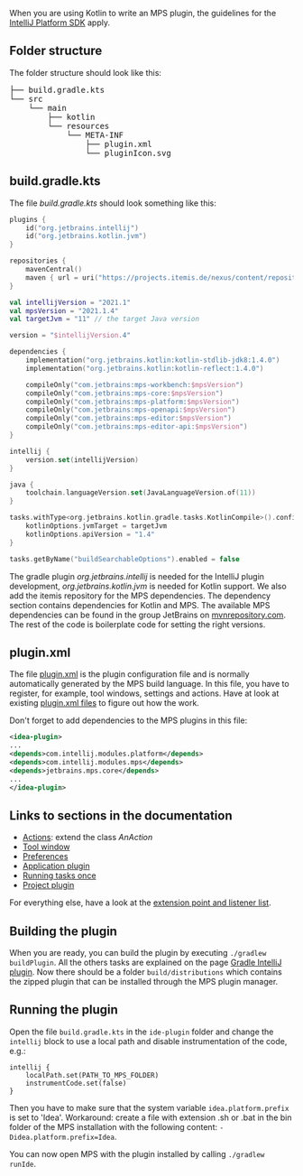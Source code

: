When you are using Kotlin to write an MPS plugin, the guidelines for the [IntelliJ Platform SDK](https://plugins.jetbrains.com/docs/intellij/welcome.html) apply.

## Folder structure

The folder structure should look like this:

<pre>
├── build.gradle.kts
└── src
    └── main
        ├── kotlin
        └── resources
            └── META-INF
                ├── plugin.xml
                └── pluginIcon.svg
</pre>

## build.gradle.kts
  
The file *build.gradle.kts* should look something like this:

```kotlin
plugins {
    id("org.jetbrains.intellij")
    id("org.jetbrains.kotlin.jvm")
}

repositories {
    mavenCentral()
    maven { url = uri("https://projects.itemis.de/nexus/content/repositories/mbeddr") }
}

val intellijVersion = "2021.1"
val mpsVersion = "2021.1.4"
val targetJvm = "11" // the target Java version

version = "$intellijVersion.4"

dependencies {
    implementation("org.jetbrains.kotlin:kotlin-stdlib-jdk8:1.4.0")
    implementation("org.jetbrains.kotlin:kotlin-reflect:1.4.0")

    compileOnly("com.jetbrains:mps-workbench:$mpsVersion")
    compileOnly("com.jetbrains:mps-core:$mpsVersion")
    compileOnly("com.jetbrains:mps-platform:$mpsVersion")
    compileOnly("com.jetbrains:mps-openapi:$mpsVersion")
    compileOnly("com.jetbrains:mps-editor:$mpsVersion")
    compileOnly("com.jetbrains:mps-editor-api:$mpsVersion")
}

intellij {
    version.set(intellijVersion)
}

java {
    toolchain.languageVersion.set(JavaLanguageVersion.of(11))
}

tasks.withType<org.jetbrains.kotlin.gradle.tasks.KotlinCompile>().configureEach {
    kotlinOptions.jvmTarget = targetJvm
    kotlinOptions.apiVersion = "1.4"
}

tasks.getByName("buildSearchableOptions").enabled = false

```

The gradle plugin *org.jetbrains.intellij* is needed for the IntelliJ plugin development, *org.jetbrains.kotlin.jvm* is needed for Kotlin support. We also add the itemis repository for the MPS dependencies. The dependency section contains dependencies for Kotlin and MPS. The available MPS dependencies can be found in the group JetBrains on [ mvnrepository.com](https://mvnrepository.com/artifact/com.jetbrains). The rest of the code is boilerplate code for setting the right versions.

## plugin.xml

The file [plugin.xml](https://plugins.jetbrains.com/docs/intellij/plugin-configuration-file.html) is the plugin configuration file and is normally automatically generated by the MPS build language.
In this file, you have to register, for example, tool windows, settings and actions. Have at look at existing [plugin.xml files](https://github.com/JetBrains/MPS/search?q=filename%3Aplugin.xml) to figure out how the work.

Don't forget to add dependencies to the MPS plugins in this file:
```xml
<idea-plugin>
...
<depends>com.intellij.modules.platform</depends>
<depends>com.intellij.modules.mps</depends>
<depends>jetbrains.mps.core</depends>
...
</idea-plugin>
```

## Links to sections in the documentation

- [Actions](https://plugins.jetbrains.com/docs/intellij/basic-action-system.html): extend the class *AnAction*
- [Tool window](https://plugins.jetbrains.com/docs/intellij/tool-windows.html#declarative-setup)
- [Preferences](https://plugins.jetbrains.com/docs/intellij/settings.html)
- [Application plugin](https://plugins.jetbrains.com/docs/intellij/plugin-components.html#application-startup)
- [Running tasks once](https://plugins.jetbrains.com/docs/intellij/ide-infrastructure.html#running-tasks-once)
- [Project plugin](https://plugins.jetbrains.com/docs/intellij/plugin-components.html#project-open)

For everything else, have a look at the [extension point and listener list](https://plugins.jetbrains.com/docs/intellij/extension-point-list.html).

## Building the plugin

When you are ready, you can build the plugin by executing `./gradlew buildPlugin`. All the others tasks are explained on the page [Gradle IntelliJ plugin](https://plugins.jetbrains.com/docs/intellij/tools-gradle-intellij-plugin.html). Now there should be a folder `build/distributions` which contains the zipped plugin that can be installed through the MPS plugin manager.

## Running the plugin

Open the file `build.gradle.kts` in the `ide-plugin` folder and change the `intellij` block to use a local
path and disable instrumentation of the code, e.g.:
```
intellij {
    localPath.set(PATH_TO_MPS_FOLDER)
    instrumentCode.set(false)
}
```

Then you have to make sure that the system variable `idea.platform.prefix` is set to 'Idea'.
Workaround: create a file with extension .sh or .bat in the bin folder of the MPS installation with the following content: `-Didea.platform.prefix=Idea`.

You can now open MPS with the plugin installed by calling `./gradlew runIde`.